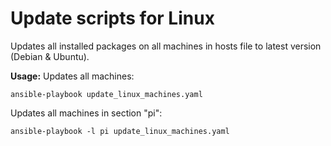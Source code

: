 # Update scripts for Linux

Updates all installed packages on all machines in hosts file to latest version (Debian & Ubuntu).

**Usage:**
Updates all machines:
```
ansible-playbook update_linux_machines.yaml
```

Updates all machines in section "pi":
```
ansible-playbook -l pi update_linux_machines.yaml
```
